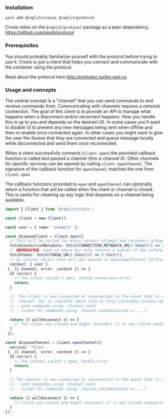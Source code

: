 ### Installation

`yarn add @replit/crosis @replit/protocol`

Crosis relies on the `@replit/protocol` package as a peer dependency. https://github.com/replit/protocol

### Prerequisites

You should probably familiarize yourself with the protocol before trying to use it. Crosis is just a client that helps you connect and communicate with the container using the protocol.

Read about the protocol here http://protodoc.turbio.repl.co

### Usage and concepts

The central concept is a "channel" that you can send commands to and receive commands from. Communicating with channels requires a network connection. The goal of this client is to provide an API to manage what happens when a disconnect and/or reconnect happens. How you handle this is up to you and depends on the desired UX. In some cases you'll want to disable UI to prevent any new messages being sent when offline and then re-enable once connected agian. In other cases you might want to give the user the illusion that they are connected and queue message locally while disconnected and send them once reconnected.

When a client successfully connects (`client.open`) the provided callback function is called and passed a channel (this is channel 0). Other channels for specific services can be opened by calling `client.openChannel`. The signature of the callback function for `openChannel` matches the one from `client.open`.

The callback functions provided to `open` and `openChannel` can optionally return a function that will be called when the client or channel is closed. This is useful for cleaning up any logic that depends on a channel being available.

```ts
import { Client } from '@replit/crosis';

const client = new Client();

const user = { name: 'example' };

const disposeClient = client.open({
  // This will be called for every connect attempt and reconnect attempt
  fetchConnectionMetadata: fetch(CONNECTION_METADATA_URL).then((r) => r.json()),
  // DEPRECATED: Same as above but only returns a subset of the information.
  fetchToken: fetch(TOKEN_URL).then((r) => r.text()),
  // An optinal object that will get passed to open/openChannel callbacks
  context: { user },
 }, ({ channel, error, context }) => {
  if (error) {
    // The client couldn't open, handle connection error
    return;
  }

  //  The client is now connected or reconnected in the event that it encountered and unexpected disconnect
  // `channel` her is channel0 (more info at http://protodoc.turbio.repl.co/protov2)
  // - send commands using `channel.send`
  // - listen for commands using `channel.onCommand(cmd => ...)`

  return ({ willReconnect }) => {
    // The client was closed and might reconnect if it was closed unexpectedly
  }
 });

const disposeChannel = client.openChannel({
  service: 'files',
 }, ({ channel, error, context }) => {
  if (error) {
    // The channel couldn't open, handle error
    return;
  }

  // The channel is now connected or reconnected in the event that it encountered and unexpected disconnect
  // - send commands using `channel.send`
  // - listen for commands using `channel.onCommand(cmd => ...)`

  return ({ willReconnect }) => {
    // Client was closed and might reconnect if it was closed unexpectedly
  }
});
```
